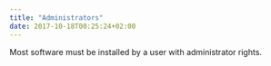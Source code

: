 ```yaml
---
title: "Administrators"
date: 2017-10-18T00:25:24+02:00
---
```


Most software must be installed by a user with administrator rights.
